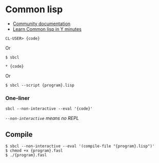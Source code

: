 # Common lisp

- [Community documentation](https://lispcookbook.github.io/cl-cookbook/)
- [Learn Common lisp in Y minutes](https://learnxinyminutes.com/docs/common-lisp/)

```
CL-USER> {code}
```

Or
```
$ sbcl

* {code}
```

Or
```
$ sbcl --script {program}.lisp
```

### One-liner
```
sbcl --non-interactive --eval '{code}'
```
*`--non-interactive` means no REPL*

## Compile

```
$ sbcl --non-interactive --eval '(compile-file "{program}.lisp")'
$ chmod +x {program}.fasl
$ ./{program}.fasl
```
